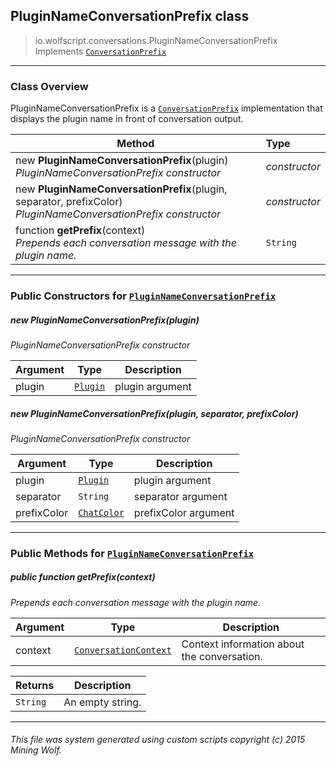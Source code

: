## PluginNameConversationPrefix __class__

>io.wolfscript.conversations.PluginNameConversationPrefix
>Implements [`ConversationPrefix`](ConversationPrefix.md)

---

### Class Overview

PluginNameConversationPrefix is a [`ConversationPrefix`](ConversationPrefix.md) implementation that displays the plugin name in front of conversation output.

Method | Type   
--- | :--- 
new __PluginNameConversationPrefix__(plugin) <br> _PluginNameConversationPrefix constructor_ | _constructor_
new __PluginNameConversationPrefix__(plugin, separator, prefixColor) <br> _PluginNameConversationPrefix constructor_ | _constructor_
 function __getPrefix__(context) <br> _Prepends each conversation message with the plugin name._ | `String`



---

### Public Constructors for [`PluginNameConversationPrefix`](PluginNameConversationPrefix.md)

##### <a id='pluginnameconversationprefix'></a>new __PluginNameConversationPrefix__(plugin) 

_PluginNameConversationPrefix constructor_

Argument | Type | Description  
--- | --- | --- 
plugin | [`Plugin`](..\plugin\Plugin.md) | plugin argument

##### <a id='pluginnameconversationprefix'></a>new __PluginNameConversationPrefix__(plugin, separator, prefixColor) 

_PluginNameConversationPrefix constructor_

Argument | Type | Description  
--- | --- | --- 
plugin | [`Plugin`](..\plugin\Plugin.md) | plugin argument
separator | `String` | separator argument
prefixColor | [`ChatColor`](..\ChatColor.md) | prefixColor argument

---

### Public Methods for [`PluginNameConversationPrefix`](PluginNameConversationPrefix.md)

##### <a id='getprefix'></a>public  function __getPrefix__(context)

_Prepends each conversation message with the plugin name._

Argument | Type | Description  
--- | --- | --- 
context | [`ConversationContext`](ConversationContext.md) | Context information about the conversation.

Returns | Description
--- | --- 
`String` | An empty string.


---


###### This file was system generated using custom scripts copyright (c) 2015 Mining Wolf.
	

